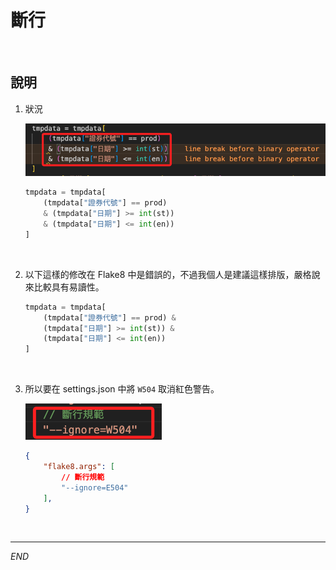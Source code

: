 # 斷行

<br>

## 說明

1. 狀況

    ![](images/img_01.png)

    ```python
    tmpdata = tmpdata[
        (tmpdata["證券代號"] == prod)
        & (tmpdata["日期"] >= int(st))
        & (tmpdata["日期"] <= int(en))
    ]
    ```

<br>

2. 以下這樣的修改在 Flake8 中是錯誤的，不過我個人是建議這樣排版，嚴格說來比較具有易讀性。

    ```python
    tmpdata = tmpdata[
        (tmpdata["證券代號"] == prod) &
        (tmpdata["日期"] >= int(st)) &
        (tmpdata["日期"] <= int(en))
    ]
    ```

<br>

3. 所以要在 settings.json 中將 `W504` 取消紅色警告。
    
    ![](images/img_02.png)

    ```json
    {
        "flake8.args": [
            // 斷行規範
            "--ignore=E504"
        ],
    }
    ```

<br>

---

_END_